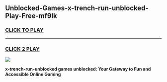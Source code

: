 
## Unblocked-Games-x-trench-run-unblocked-Play-Free-mf9lk
<h3>
<a href="https://premium76.site?title=x-trench-run-unblocked&ref=18A1">CLICK TO PLAY</a></h3>
<hr>

<h3>
<a href="https://premium76.site?title=x-trench-run-unblocked&ref=18A1">CLICK 2 PLAY</a>
  
</h3>

<a href="https://premium76.site?title=x-trench-run-unblocked&ref=18A1"><img src="https://clearcache.store/games.png"></a>


**x-trench-run-unblocked games unblocked: Your Gateway to Fun and Accessible Online Gaming**

